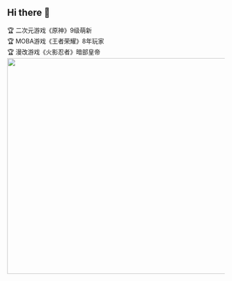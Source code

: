 ## Hi there 👋

:trophy: 二次元游戏《原神》9级萌新 \
:trophy: MOBA游戏《王者荣耀》8年玩家\
:trophy: 漫改游戏《火影忍者》暗部皇帝 \
<img src="斑.jpg" width = 800 height = 500> 
